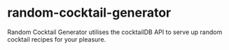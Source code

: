 # random-cocktail-generator

Random Cocktail Generator utilises the cocktailDB API to serve up random cocktail recipes for your pleasure. 

